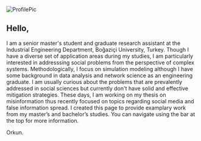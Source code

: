 ![ProfilePic](https://github.com/orkunirsoy/orkunirsoy.github.io/blob/main/Cak%C4%B1r_cropped_mini.jpg)

## Hello,
I am a senior master's student and graduate research assistant at the Industrial Engineering Department, Boğaziçi University, Turkey. Though I have a diverse set of application areas during my studies, I am particularly interested in addresssing social problems from the perspective of complex systems. Methodologically, I focus on simulation modeling although I have some background in data analysis and network science as an engineering graduate. I am usually curious about the problems that are prevalently addressed in social sciences but currently don't have solid and effective mitigation strategies. These days, I am working on my thesis on misinformation thus recently focused on topics regarding social media and false information spread. I created this page to provide examplary work from my master’s and bachelor’s studies. You can navigate using the bar at the top for more information.

Orkun.

